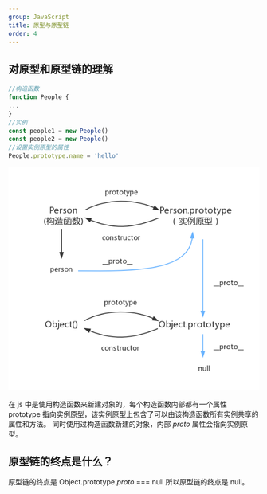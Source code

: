 ```yaml
---
group: JavaScript
title: 原型与原型链
order: 4
---
```


## 对原型和原型链的理解

```js
//构造函数
function People {
...
}
//实例
const people1 = new People()
const people2 = new People()
//设置实例原型的属性
People.prototype.name = 'hello'
```

![1](../../public/images/prototype.png)

在 js 中是使用构造函数来新建对象的，每个构造函数内部都有一个属性 prototype 指向实例原型，该实例原型上包含了可以由该构造函数所有实例共享的属性和方法。
同时使用过构造函数新建的对象，内部 _proto_ 属性会指向实例原型。

## 原型链的终点是什么？

原型链的终点是 Object.prototype._proto_ === null
所以原型链的终点是 null。
